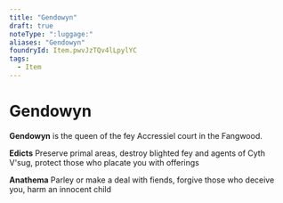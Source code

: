 ```yaml
---
title: "Gendowyn"
draft: true
noteType: ":luggage:"
aliases: "Gendowyn"
foundryId: Item.pwvJzTQv4lLpylYC
tags:
  - Item
---
```


# Gendowyn

**Gendowyn** is the queen of the fey Accressiel court in the Fangwood.

**Edicts** Preserve primal areas, destroy blighted fey and agents of Cyth V'sug, protect those who placate you with offerings

**Anathema** Parley or make a deal with fiends, forgive those who deceive you, harm an innocent child
